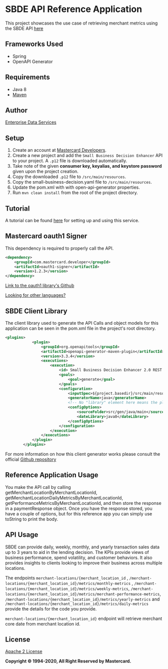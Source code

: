 # SBDE API Reference Application
This project showcases the use case of retrieving merchant metrics using the SBDE API [here](https://developer.mastercard.com/drafts/small-business-decision-enhancer/small-business-decision-enhancer-v2/documentation)

## Frameworks Used
- Spring
- OpenAPI Generator

## Requirements
- Java 8
- [Maven](https://maven.apache.org/download.cgi)

## Author
[Enterprise Data Services](mailto:apisupport@mastercard.com)

## Setup
1. Create an account at [Mastercard Developers](https://developer.mastercard.com).
2. Create a new project and add the `Small Business Decision Enhancer` API to your project. A `.p12` file is downloaded automatically.
3. Take note of the given **consumer key, keyalias, and keystore password** given upon the project creation.
4. Copy the downloaded `.p12` file to `/src/main/resources`.
5. Copy the small-business-decision.yaml file to `/src/main/resources`.
5. Update the pom.xml with with open-api-generator properties.
6. Run `mvn clean install` from the root of the project directory.


## Tutorial
A tutorial can be found [here](https://developer.mastercard.com/drafts/small-business-decision-enhancer/S1509344-tutorials/documentation/tutorials-and-guides/) 
for setting up and using this service.

## Mastercard oauth1 Signer
This dependency is required to properly call the API.
```xml
<dependency>
    <groupId>com.mastercard.developer</groupId>
    <artifactId>oauth1-signer</artifactId>
    <version>1.2.3</version>
</dependency>
```
[Link to the oauth1 library's Github](https://github.com/Mastercard/oauth1-signer-java)

[Looking for other languages?](https://github.com/Mastercard?q=oauth&type=&language=)

## SBDE Client Library
The client library used to generate the API Calls and object models for this application can be seen in the pom.xml file
in the project's root directory.
```xml
<plugins>
            <plugin>
                <groupId>org.openapitools</groupId>
                <artifactId>openapi-generator-maven-plugin</artifactId>
                <version>3.3.4</version>
                <executions>
                    <execution>
                        <id> Small Business Decision Enhancer 2.0 REST Client</id>
                        <goals>
                            <goal>generate</goal>
                        </goals>
                        <configuration>
                            <inputSpec>${project.basedir}/src/main/resources/small-business-decision-enhancer.yaml</inputSpec>
                            <generatorName>java</generatorName>
                            <!-- No "library" element here means the plugin will use the default library template ("okhttp-gson") -->
                            <configOptions>
                                <sourceFolder>src/gen/java/main</sourceFolder>
                                <dateLibrary>java8</dateLibrary>
                            </configOptions>
                        </configuration>
                    </execution>
                </executions>
            </plugin>
        </plugins>
```
    
For more information on how this client generator works please consult the official [Github repository](https://github.com/OpenAPITools/openapi-generator)

## Reference Application Usage
You make the API call by calling getMerchantLocationByMerchantLocationId, getMerchantLocationDailyMetricsByMerchantLocationId, 
getPerformanceMetricsByMerchantLocationId, and then store the response in a paymentResponse object. 
Once you have the response stored, you have a couple of options, but for this reference app you can simply use toString to print the body.

## API Usage
SBDE can provide daily, weekly, monthly, and yearly transaction sales data up to 3 years to aid in the lending decision. The KPIs provide views of business performance, spend volatility, and customer behaviors. 
It also provides insights to clients looking to improve their business across multiple locations.

The endpoints `merchant-locations/{merchant_location_id` , `/merchant-locations/{merchant_location_id}/metrics/monthly-metrics` , `/merchant-locations/{merchant_location_id}/metrics/weekly-metrics`,
 `/merchant-locations/{merchant_location_id}/metrics/merchant-performance-metrics`, `/merchant-locations/{merchant_location_id}/metrics/yearly-metrics` and `/merchant-locations/{merchant_location_id}/metrics/daily-metrics` 
provide the details for the code you provide.

`merchant-locations/{merchant_location_id}` endpoint will retrieve merchant core date from merchant location id.



## License
[Apache 2 License](https://apache.org/licenses/LICENSE-2.0)



**Copyright © 1994-2020, All Right Reserved by Mastercard.**